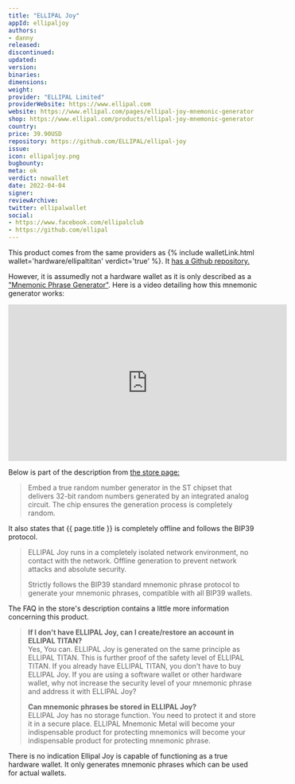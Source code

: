 ```yaml
---
title: "ELLIPAL Joy"
appId: ellipaljoy
authors:
- danny
released: 
discontinued: 
updated: 
version: 
binaries: 
dimensions: 
weight: 
provider: "ELLIPAL Limited"
providerWebsite: https://www.ellipal.com
website: https://www.ellipal.com/pages/ellipal-joy-mnemonic-generator
shop: https://www.ellipal.com/products/ellipal-joy-mnemonic-generator
country: 
price: 39.90USD
repository: https://github.com/ELLIPAL/ellipal-joy
issue: 
icon: ellipaljoy.png
bugbounty: 
meta: ok
verdict: nowallet
date: 2022-04-04
signer: 
reviewArchive: 
twitter: ellipalwallet
social: 
- https://www.facebook.com/ellipalclub
- https://github.com/ellipal
---
```


This product comes from the same providers as {% include walletLink.html wallet='hardware/ellipaltitan' verdict='true' %}. It [has a Github repository.](https://github.com/ELLIPAL/ellipal-joy)

However, it is assumedly not a hardware wallet as it is only described as a ["Mnemonic Phrase Generator"](https://www.ellipal.com/pages/ellipal-joy-mnemonic-generator). Here is a video detailing how this mnemonic generator works:

<iframe width="560" height="315" src="https://www.youtube.com/embed/qhDjPv2SLGs" title="YouTube video player" frameborder="0" allow="accelerometer; autoplay; clipboard-write; encrypted-media; gyroscope; picture-in-picture" allowfullscreen></iframe>


Below is part of the description from [the store page:](https://www.ellipal.com/products/ellipal-joy-mnemonic-generator)

> Embed a true random number generator in the ST chipset that delivers 32-bit random numbers generated by an integrated analog circuit. The chip ensures the generation process is completely random.

It also states that {{ page.title }} is completely offline and follows the BIP39 protocol.

> ELLIPAL Joy runs in a completely isolated network environment, no contact with the network. Offline generation to prevent network attacks and absolute security.
>
> Strictly follows the BIP39 standard mnemonic phrase protocol to generate your mnemonic phrases, compatible with all BIP39 wallets. 

The FAQ in the store's description contains a little more information concerning this product.

> **If I don't have ELLIPAL Joy, can I create/restore an account in ELLIPAL TITAN?**<br />
Yes, You can. ELLIPAL Joy is generated on the same principle as ELLIPAL TITAN. This is further proof of the safety level of ELLIPAL TITAN. If you already have ELLIPAL TITAN, you don't have to buy ELLIPAL Joy. If you are using a software wallet or other hardware wallet, why not increase the security level of your mnemonic phrase and address it with ELLIPAL Joy?
>
> **Can mnemonic phrases be stored in ELLIPAL Joy?**<br />
ELLIPAL Joy has no storage function. You need to protect it and store it in a secure place. ELLIPAL Mnemonic Metal will become your indispensable product for protecting mnemonics will become your indispensable product for protecting mnemonic phrase.

There is no indication Ellipal Joy is capable of functioning as a true hardware wallet. It only generates mnemonic phrases which can be used for actual wallets.